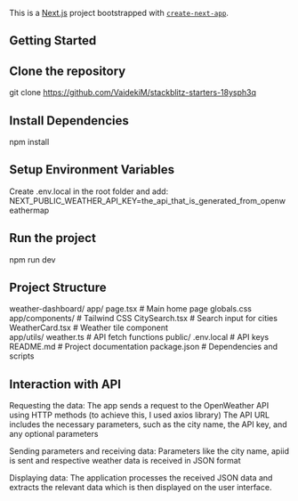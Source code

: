 This is a [Next.js](https://nextjs.org/) project bootstrapped with [`create-next-app`](https://github.com/vercel/next.js/tree/canary/packages/create-next-app).

## Getting Started

## Clone the repository

git clone https://github.com/VaidekiM/stackblitz-starters-18ysph3q

## Install Dependencies

npm install

## Setup Environment Variables

Create .env.local in the root folder and add:
NEXT_PUBLIC_WEATHER_API_KEY=the_api_that_is_generated_from_openweathermap

## Run the project

npm run dev

## Project Structure

weather-dashboard/
app/
page.tsx # Main home page
globals.css
app/components/ # Tailwind CSS
CitySearch.tsx # Search input for cities
WeatherCard.tsx # Weather tile component  
 app/utils/
weather.ts # API fetch functions
public/
.env.local # API keys
README.md # Project documentation
package.json # Dependencies and scripts

## Interaction with API

Requesting the data:
The app sends a request to the OpenWeather API using HTTP methods (to achieve this, I used axios library)
The API URL includes the necessary parameters, such as the city name, the API key, and any optional parameters

Sending parameters and receiving data:
Parameters like the city name, apiid is sent and respective weather data is received in JSON format

Displaying data:
The application processes the received JSON data and extracts the relevant data which is then displayed on the user interface.
